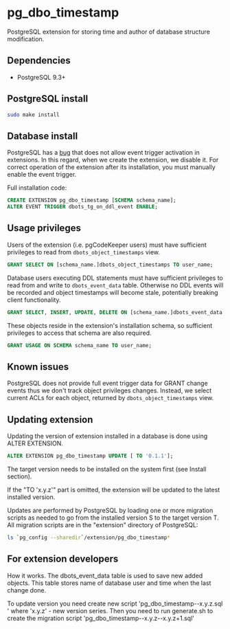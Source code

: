 pg_dbo_timestamp
==================

PostgreSQL extension for storing time and author of database structure modification.

Dependencies
------------

 * PostgreSQL 9.3+

PostgreSQL install
-------

```sh
sudo make install
```

Database install
---------------

PostgreSQL has a [bug](https://www.postgresql.org/message-id/20170913075559.25630.41587@wrigleys.postgresql.org) that does not allow event trigger activation in extensions. In this regard, when we create the extension, we disable it. For correct operation of the extension after its installation, you must manually enable the event trigger. 

Full installation code:

```sql
CREATE EXTENSION pg_dbo_timestamp [SCHEMA schema_name];
ALTER EVENT TRIGGER dbots_tg_on_ddl_event ENABLE;
```

Usage privileges
---------------

Users of the extension (i.e. pgCodeKeeper users) must have sufficient privileges to read from `dbots_object_timestamps` view.

```sql
GRANT SELECT ON [schema_name.]dbots_object_timestamps TO user_name;
```

Database users executing DDL statements must have sufficient privileges to read from and write to `dbots_event_data` table. Otherwise no DDL events will be recorded and object timestamps will become stale, potentially breaking client functionality.


```sql
GRANT SELECT, INSERT, UPDATE, DELETE ON [schema_name.]dbots_event_data TO user_name;
```

These objects reside in the extension's installation schema, so sufficient privileges to access that schema are also required.

```sql
GRANT USAGE ON SCHEMA schema_name TO user_name;
```

Known issues
----------------

PostgreSQL does not provide full event trigger data for GRANT change events thus we don't track object privileges changes. Instead, we select current ACLs for each object, returned by `dbots_object_timestamps` view.

Updating extension
----------------

Updating the version of extension installed in a database
is done using ALTER EXTENSION.

```sql
ALTER EXTENSION pg_dbo_timestamp UPDATE [ TO '0.1.1'];
```

The target version needs to be installed on the system first
(see Install section).

If the "TO 'x.y.z'" part is omitted, the extension will be updated to the
latest installed version.

Updates are performed by PostgreSQL by loading one or more migration scripts
as needed to go from the installed version S to the target version T.
All migration scripts are in the "extension" directory of PostgreSQL:

```sh
ls `pg_config --sharedir`/extension/pg_dbo_timestamp*
```

For  extension developers
----------------
How it works. The dbots_event_data table is used to save new added objects. This table stores name of database user and time when the last change done.

To update version you need create new script 'pg_dbo_timestamp--x.y.z.sql ' where 'x.y.z' - new version series. Then you need to run generate.sh to create the migration script 'pg_dbo_timestamp--x.y.z--x.y.z+1.sql'
